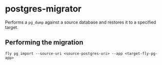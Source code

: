 # postgres-migrator

Performs a `pg_dump` against a source database and restores it to a specified target.

## Performing the migration


`fly pg import --source-uri <source-postgres-uri> --app <target-fly-pg-app>`
